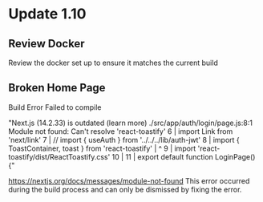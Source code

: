 # Update 1.10

## Review Docker

Review the docker set up to ensure it matches the current build

## Broken Home Page

Build Error
Failed to compile

"Next.js (14.2.33) is outdated (learn more)
./src/app/auth/login/page.js:8:1
Module not found: Can't resolve 'react-toastify'
   6 | import Link from 'next/link'
   7 | // import { useAuth } from '../../../lib/auth-jwt'
   8 | import { ToastContainer, toast } from 'react-toastify'
     | ^
   9 | import 'react-toastify/dist/ReactToastify.css'
  10 |
  11 | export default function LoginPage() {"

<https://nextjs.org/docs/messages/module-not-found>
This error occurred during the build process and can only be dismissed by fixing the error.
